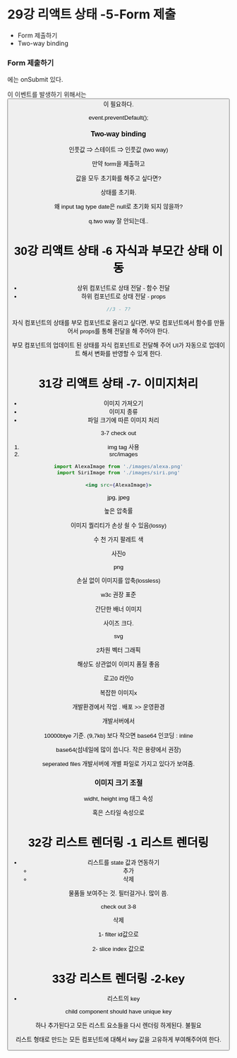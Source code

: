 # 29강 리액트 상태 -5-Form 제출

- Form 제출하기
- Two-way binding

### Form 제출하기

<form>에는 onSubmit 있다.

이 이벤트를 발생하기 위해서는 <button type=”submit”>이 필요하다.

event.preventDefault();

### Two-way binding

인풋값 ⇒ 스테이트 ⇒ 인풋값 (two way)

만약 form을 제출하고

값을 모두 초기화를 해주고 싶다면?

상태를 초기화.

왜 input tag type date은 null로 초기화 되지 않을까?

q.two way 잘 안되는데..

# 30강 리액트 상태 -6 자식과 부모간 상태 이동

- 상위 컴포넌트로 상태 전달 - 함수 전달
- 하위 컴포넌트로 상태 전달 - props

```jsx
//3 - 7?
```

자식 컴포넌트의 상태를 부모 컴포넌트로 올리고 싶다면, 부모 컴포넌트에서 함수를 만들어서 props를 통해 전달을 해 주어야 한다.

부모 컴포넌트의 업데이트 된 상태를 자식 컴포넌트로 전달해 주어 UI가 자동으로 업데이트 해서 변화를 반영할 수 있게 한다.

# 31강 리액트 상태 -7- 이미지처리

- 이미지 가져오기
- 이미지 종류
- 파일 크기에 따른 이미지 처리

3-7 check out

1. img tag 사용
2. src/images

```jsx
import AlexaImage from './images/alexa.png'
import SiriImage from './images/siri.png'

<img src={AlexaImage}>
```

jpg, jpeg

높은 압축률

이미지 퀄리티가 손상 쇨 수 있음(lossy)

수 천 가지 팔레트 색

사진0

png

손실 없이 이미지를 압축(lossless)

w3c 권장 표준

간단한 배너 이미지

사이즈 크다.

svg

2차원 벡터 그래픽

해상도 상관없이 이미지 품질 좋음

로고0 라인0

복잡한 이미지x

개발환경에서 작업 . 배포 >> 운영환경

개발서버에서

10000btye 기준. (9,7kb) 보다 작으면 base64 인코딩 : inline

base64(섬네일에 많이 씁니다. 작은 용량에서 권장)

seperated files 개발서버에 개별 파일로 가지고 있다가 보여줌.

### 이미지 크기 조절

widht, height img 태그 속성

혹은 스타일 속성으로

# 32강 리스트 렌더링 -1 리스트 렌더링

- 리스트를 state 값과 연동하기
  - 추가
  - 삭제

물품들 보여주는 것. 필터걸거나. 많이 씀.

check out 3-8

삭제

1- filter id값으로

2- slice index 값으로

# 33강 리스트 렌더링 -2-key

- 리스트의 key

child component should have unique key

하나 추가된다고 모든 리스트 요소들을 다시 렌더링 하게된다. 불필요

리스트 형태로 만드는 모든 컴포넌트에 대해서 key 값을 고유하게 부여해주어여 한다.
